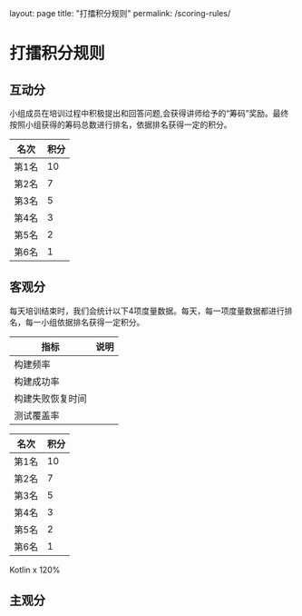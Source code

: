 layout: page
title: "打擂积分规则"
permalink: /scoring-rules/

# 打擂积分规则


## 互动分

小组成员在培训过程中积极提出和回答问题,会获得讲师给予的“筹码”奖励。最终按照小组获得的筹码总数进行排名，依据排名获得一定的积分。

| 名次  | 积分 |
| ----- | ---- |
| 第1名 | 10   |
| 第2名 | 7    |
| 第3名 | 5    |
| 第4名 | 3    |
| 第5名 | 2    |
| 第6名 | 1    |

## 客观分

每天培训结束时，我们会统计以下4项度量数据。每天，每一项度量数据都进行排名，每一小组依据排名获得一定积分。

| 指标             | 说明 |
| ---------------- | ---- |
| 构建频率         |      |
| 构建成功率         |      |
| 构建失败恢复时间 |      |
| 测试覆盖率 |      |

| 名次  | 积分 |
| ----- | ---- |
| 第1名 | 10   |
| 第2名 | 7    |
| 第3名 | 5    |
| 第4名 | 3    |
| 第5名 | 2    |
| 第6名 | 1    |

Kotlin x 120%

## 主观分

